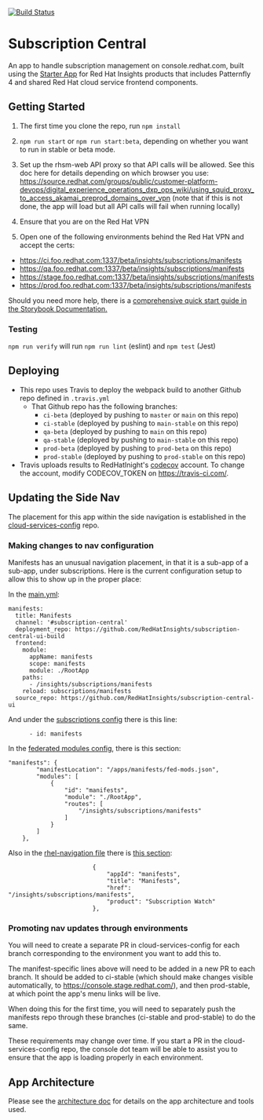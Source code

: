 [![Build Status](https://travis-ci.org/RedHatInsights/frontend-starter-app.svg?branch=master)](https://travis-ci.org/RedHatInsights/frontend-starter-app)

# Subscription Central

An app to handle subscription management on console.redhat.com, built using the [Starter App](https://github.com/RedHatInsights/frontend-starter-app) for Red Hat Insights products that includes Patternfly 4 and shared Red Hat cloud service frontend components.

## Getting Started

1. The first time you clone the repo, run `npm install`

2. `npm run start` or `npm run start:beta`, depending on whether you want to run in stable or beta mode.

3. Set up the rhsm-web API proxy so that API calls will be allowed. See this doc here for details depending on which browser you use: https://source.redhat.com/groups/public/customer-platform-devops/digital_experience_operations_dxp_ops_wiki/using_squid_proxy_to_access_akamai_preprod_domains_over_vpn (note that if this is not done, the app will load but all API calls will fail when running locally)

4. Ensure that you are on the Red Hat VPN

5. Open one of the following environments behind the Red Hat VPN and accept the certs:

- https://ci.foo.redhat.com:1337/beta/insights/subscriptions/manifests
- https://qa.foo.redhat.com:1337/beta/insights/subscriptions/manifests
- https://stage.foo.redhat.com:1337/beta/insights/subscriptions/manifests
- https://prod.foo.redhat.com:1337/beta/insights/subscriptions/manifests

Should you need more help, there is a [comprehensive quick start guide in the Storybook Documentation.](https://github.com/RedHatInsights/insights-frontend-storybook/blob/master/src/docs/welcome/quickStart/DOC.md)

### Testing

`npm run verify` will run `npm run lint` (eslint) and `npm test` (Jest)

## Deploying

- This repo uses Travis to deploy the webpack build to another Github repo defined in `.travis.yml`
  - That Github repo has the following branches:
    - `ci-beta` (deployed by pushing to `master` or `main` on this repo)
    - `ci-stable` (deployed by pushing to `main-stable` on this repo)
    - `qa-beta` (deployed by pushing to `main` on this repo)
    - `qa-stable` (deployed by pushing to `main-stable` on this repo)
    - `prod-beta` (deployed by pushing to `prod-beta` on this repo)
    - `prod-stable` (deployed by pushing to `prod-stable` on this repo)
- Travis uploads results to RedHatInight's [codecov](https://codecov.io) account. To change the account, modify CODECOV_TOKEN on https://travis-ci.com/.

## Updating the Side Nav

The placement for this app within the side navigation is established in the [cloud-services-config](https://github.com/redhatinsights/cloud-services-config) repo.

### Making changes to nav configuration

Manifests has an unusual navigation placement, in that it is a sub-app of a sub-app, under subscriptions. Here is the current configuration setup to allow this to show up in the proper place:

In the [main.yml](https://github.com/RedHatInsights/cloud-services-config/blob/ci-beta/main.yml):

```
manifests:
  title: Manifests
  channel: '#subscription-central'
  deployment_repo: https://github.com/RedHatInsights/subscription-central-ui-build
  frontend:
    module:
      appName: manifests
      scope: manifests
      module: ./RootApp
    paths:
      - /insights/subscriptions/manifests
    reload: subscriptions/manifests
  source_repo: https://github.com/RedHatInsights/subscription-central-ui
```

And under the [subscriptions config](https://github.com/RedHatInsights/cloud-services-config/blob/7b9b55b264521b35f96113812fc98455e56b12a4/main.yml#L1030) there is this line:

```
      - id: manifests
```

In the [federated modules config](https://github.com/RedHatInsights/cloud-services-config/blob/ci-beta/chrome/fed-modules.json), there is this section:

```
"manifests": {
        "manifestLocation": "/apps/manifests/fed-mods.json",
        "modules": [
            {
                "id": "manifests",
                "module": "./RootApp",
                "routes": [
                    "/insights/subscriptions/manifests"
                ]
            }
        ]
    },
```

Also in the [rhel-navigation file](https://github.com/RedHatInsights/cloud-services-config/blob/ci-beta/chrome/rhel-navigation.json) there is [this section](https://github.com/RedHatInsights/cloud-services-config/blob/7b9b55b264521b35f96113812fc98455e56b12a4/chrome/rhel-navigation.json#L215):

```
                        {
                            "appId": "manifests",
                            "title": "Manifests",
                            "href": "/insights/subscriptions/manifests",
                            "product": "Subscription Watch"
                        },

```

### Promoting nav updates through environments

You will need to create a separate PR in cloud-services-config for each branch corresponding to the environment you want to add this to.

The manifest-specific lines above will need to be added in a new PR to each branch. It should be added to ci-stable (which should make changes visible automatically, to https://console.stage.redhat.com/), and then prod-stable, at which point the app's menu links will be live.

When doing this for the first time, you will need to separately push the manifests repo through these branches (ci-stable and prod-stable) to do the same.

These requirements may change over time. If you start a PR in the cloud-services-config repo, the console dot team will be able to assist you to ensure that the app is loading properly in each environment.

## App Architecture

Please see the [architecture doc](./ARCHITECTURE.md) for details on the app architecture and tools used.
